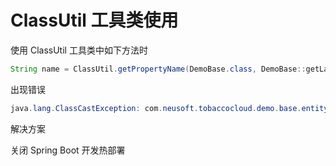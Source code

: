 # ClassUtil 工具类使用

使用 ClassUtil 工具类中如下方法时

````java
String name = ClassUtil.getPropertyName(DemoBase.class, DemoBase::getLabel);
````

出现错误

````java
java.lang.ClassCastException: com.neusoft.tobaccocloud.demo.base.entity.DemoBase$ByteBuddy$mUPGXxwx cannot be cast to com.neusoft.tobaccocloud.demo.base.entity.DemoBase
````

解决方案

关闭 Spring Boot 开发热部署

